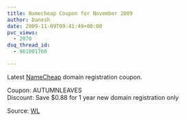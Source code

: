 ```yaml
---
title: Namecheap Coupon for November 2009
author: Danesh
date: 2009-11-09T09:41:49+00:00
pvc_views:
  - 2070
dsq_thread_id:
  - 961001760

---
```

Latest [NameCheap][1] domain registration coupon.

Coupon: AUTUMNLEAVES  
Discount: Save $0.88 for 1 year new domain registration only

Source: [WL][2]

 [1]: http://www.namecheap.com/?aff=1140
 [2]: http://wingloon.com/2009/11/02/namecheap-coupon-for-november-2009/